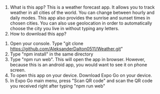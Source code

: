 1. What is this app?
This is a weather forecast app. It allows you to track weather in all cities of the world. You can change between hourly and daily modes. This app also provides the sunrise and sunset times in chosen cities. You can also use geolocation in order to automatically choose the city you live in without typing any letters.
2. How to download this app?
1) Open your console. Type "git clone https://github.com/AleksanderDalton0511/Weather.git"
2) Type "npm install" in the same directory
3) Type "npm run web". This will open the app in browser. However, because this is an android app, you would want to see it on phone screen.
4) To open this app on your device. Download Expo Go on your device.
5) In Expo Go main menu, press "Scan QR code" and scan the QR code you received right after typing "npm run web"
